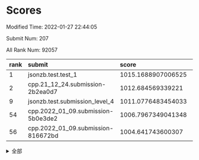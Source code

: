 # Scores

Modified Time: 2022-01-27 22:44:05

Submit Num: 207

All Rank Num: 92057

| rank |               submit               |       score        |       sigma        | pk_num |
| :--- | :--------------------------------- | :----------------- | :----------------- | :----- |
| 1    | jsonzb.test.test_1                 | 1015.1688907006525 | 0.847980620794469  | 1777   |
| 2    | cpp.21_12_24.submission-2b2ea0d7   | 1012.684569339221  | 0.7761025526401133 | 1784   |
| 9    | jsonzb.test.submission_level_4     | 1011.0776483454033 | 0.7729574049641837 | 1776   |
| 54   | cpp.2022_01_09.submission-5b0e3de2 | 1006.7967349041348 | 0.7256839876502436 | 1783   |
| 56   | cpp.2022_01_09.submission-816672bd | 1004.641743600307  | 0.7164897471390699 | 1776   |


<details>
<summary>全部</summary>

| rank |                 submit                 |       score        |       sigma        | pk_num |
| :--- | :------------------------------------- | :----------------- | :----------------- | :----- |
| 1    | jsonzb.test.test_1                     | 1015.1688907006525 | 0.847980620794469  | 1777   |
| 2    | cpp.21_12_24.submission-2b2ea0d7       | 1012.684569339221  | 0.7761025526401133 | 1784   |
| 3    | gobigger.level_3.submission_level_3_31 | 1012.1153641971381 | 0.8163768096232542 | 1778   |
| 4    | gobigger.level_3.submission_level_3_5  | 1011.7095715667738 | 0.8029263434568419 | 1776   |
| 5    | gobigger.level_3.submission_level_3_16 | 1011.5782018161917 | 0.7922458655104206 | 1777   |
| 6    | gobigger.level_3.submission_level_3_38 | 1011.5676291490156 | 0.7755095791492294 | 1782   |
| 7    | gobigger.level_3.submission_level_3_9  | 1011.3889354375849 | 0.7955022999389454 | 1776   |
| 8    | gobigger.level_3.submission_level_3_3  | 1011.2026104894419 | 0.7469427082273183 | 1784   |
| 9    | jsonzb.test.submission_level_4         | 1011.0776483454033 | 0.7729574049641837 | 1776   |
| 10   | gobigger.level_3.submission_level_3_26 | 1010.8661292198684 | 0.7655555895181805 | 1777   |
| 11   | gobigger.level_3.submission_level_3_15 | 1010.7838638769495 | 0.761131315316227  | 1785   |
| 12   | gobigger.level_3.submission_level_3_30 | 1010.6119715776067 | 0.7762833620742567 | 1777   |
| 13   | gobigger.level_3.submission_level_3_29 | 1010.4432162229049 | 0.7670489066224547 | 1775   |
| 14   | gobigger.level_3.submission_level_3_14 | 1010.4042803618484 | 0.7711263833310348 | 1781   |
| 15   | gobigger.level_3.submission_level_3_12 | 1010.3866368938861 | 0.7550408820784887 | 1779   |
| 16   | gobigger.level_3.submission_level_3_34 | 1010.3692420264737 | 0.7527430942196628 | 1777   |
| 17   | gobigger.level_3.submission_level_3_8  | 1010.3536480106393 | 0.7847494868665242 | 1780   |
| 18   | gobigger.level_3.submission_level_3_37 | 1010.2869437752705 | 0.765862780069805  | 1781   |
| 19   | gobigger.level_3.submission_level_3_20 | 1010.2864749153568 | 0.7473158195520043 | 1780   |
| 20   | gobigger.level_3.submission_level_3_39 | 1010.2858851981229 | 0.7364765549705871 | 1781   |
| 21   | gobigger.level_3.submission_level_3_2  | 1010.2017774695476 | 0.7711015183097728 | 1778   |
| 22   | gobigger.level_3.submission_level_3_23 | 1010.1970369899678 | 0.7604456813552394 | 1780   |
| 23   | gobigger.level_3.submission_level_3_28 | 1010.1848042108371 | 0.7557413684004887 | 1778   |
| 24   | gobigger.level_3.submission_level_3_6  | 1010.1830812439234 | 0.7786330578195008 | 1780   |
| 25   | gobigger.level_3.submission_level_3_44 | 1010.1238940204969 | 0.7469542511744759 | 1774   |
| 26   | gobigger.level_3.submission_level_3_13 | 1010.1208904768134 | 0.7526596078234565 | 1784   |
| 27   | gobigger.level_3.submission_level_3_33 | 1010.1094102052132 | 0.7410820173398632 | 1779   |
| 28   | gobigger.level_3.submission_level_3_35 | 1009.9517408232018 | 0.7396202567107218 | 1780   |
| 29   | gobigger.level_3.submission_level_3_27 | 1009.9352658118111 | 0.770924628479227  | 1780   |
| 30   | gobigger.level_3.submission_level_3_7  | 1009.882290763818  | 0.7662810577930222 | 1782   |
| 31   | gobigger.level_3.submission_level_3_4  | 1009.7585488685198 | 0.7814875152761798 | 1780   |
| 32   | gobigger.level_3.submission_level_3_41 | 1009.7486740707169 | 0.7477635183079155 | 1783   |
| 33   | gobigger.level_3.submission_level_3_17 | 1009.6942492922163 | 0.756037322739226  | 1780   |
| 34   | gobigger.level_3.submission_level_3_1  | 1009.6755361221442 | 0.7449318281335487 | 1779   |
| 35   | gobigger.level_3.submission_level_3_43 | 1009.5976320258521 | 0.7627177929757362 | 1779   |
| 36   | gobigger.level_3.submission_level_3_47 | 1009.5806555078264 | 0.7599850811272215 | 1778   |
| 37   | gobigger.level_3.submission_level_3_32 | 1009.5575397573349 | 0.7577533135191453 | 1783   |
| 38   | gobigger.level_3.submission_level_3_11 | 1009.4407559794175 | 0.7486372120697296 | 1773   |
| 39   | gobigger.level_3.submission_level_3_0  | 1009.3037463429306 | 0.7503599451918954 | 1780   |
| 40   | gobigger.level_3.submission_level_3_36 | 1009.2138736989181 | 0.7675191691019387 | 1780   |
| 41   | gobigger.level_3.submission_level_3_19 | 1009.187749373261  | 0.7599065000376694 | 1781   |
| 42   | gobigger.level_3.submission_level_3_45 | 1009.1046108686736 | 0.7538422345856852 | 1778   |
| 43   | gobigger.level_3.submission_level_3_21 | 1009.0533838139696 | 0.7375533201950136 | 1778   |
| 44   | gobigger.level_3.submission_level_3_24 | 1009.039242082885  | 0.753216791180145  | 1783   |
| 45   | gobigger.level_3.submission_level_3_49 | 1008.9332972463416 | 0.7541146215890709 | 1783   |
| 46   | gobigger.level_3.submission_level_3_46 | 1008.8621014876658 | 0.7560859557690811 | 1777   |
| 47   | gobigger.level_3.submission_level_3_48 | 1008.7904683156884 | 0.7594147530309082 | 1779   |
| 48   | gobigger.level_3.submission_level_3_10 | 1008.750855057824  | 0.7457945854049602 | 1780   |
| 49   | gobigger.level_3.submission_level_3_40 | 1008.7213499838238 | 0.7452041715282689 | 1782   |
| 50   | gobigger.level_3.submission_level_3_42 | 1008.702991341579  | 0.7635747686035244 | 1778   |
| 51   | gobigger.level_3.submission_level_3_22 | 1008.4489912991191 | 0.7342524160566695 | 1776   |
| 52   | gobigger.level_3.submission_level_3_18 | 1008.3547161773968 | 0.7292802873448733 | 1779   |
| 53   | gobigger.level_3.submission_level_3_25 | 1008.2554024073346 | 0.7516390485870353 | 1776   |
| 54   | cpp.2022_01_09.submission-5b0e3de2     | 1006.7967349041348 | 0.7256839876502436 | 1783   |
| 55   | gobigger.level_1.submission_level_1_5  | 1005.3541896465271 | 0.7262483021660153 | 1780   |
| 56   | cpp.2022_01_09.submission-816672bd     | 1004.641743600307  | 0.7164897471390699 | 1776   |
| 57   | gobigger.level_1.submission_level_1_17 | 1004.5547614268215 | 0.7370071703624076 | 1770   |
| 58   | gobigger.level_1.submission_level_1_30 | 1004.4714038479735 | 0.7208060256447992 | 1778   |
| 59   | gobigger.level_1.submission_level_1_21 | 1004.4126363934629 | 0.7247633205888386 | 1782   |
| 60   | gobigger.level_1.submission_level_1_6  | 1004.382516860434  | 0.7000359093378271 | 1776   |
| 61   | gobigger.level_1.submission_level_1_20 | 1004.2638559666793 | 0.7156816932343403 | 1781   |
| 62   | gobigger.level_1.submission_level_1_33 | 1004.1852420298104 | 0.7164077150612055 | 1779   |
| 63   | gobigger.level_1.submission_level_1_32 | 1003.98979228578   | 0.7173458608103984 | 1777   |
| 64   | gobigger.level_1.submission_level_1_15 | 1003.9815318026568 | 0.7077541707044543 | 1784   |
| 65   | gobigger.level_1.submission_level_1_1  | 1003.9363503012148 | 0.7152917424349142 | 1778   |
| 66   | gobigger.level_1.submission_level_1_26 | 1003.8146960968238 | 0.7007789382103965 | 1774   |
| 67   | gobigger.level_1.submission_level_1_23 | 1003.680077187295  | 0.7137939651541072 | 1779   |
| 68   | gobigger.level_1.submission_level_1_11 | 1003.677014852189  | 0.7094548305510548 | 1780   |
| 69   | gobigger.level_1.submission_level_1_28 | 1003.5715309318725 | 0.7065670253726226 | 1777   |
| 70   | gobigger.level_1.submission_level_1_16 | 1003.5709925464738 | 0.7192071466207157 | 1783   |
| 71   | gobigger.level_1.submission_level_1_4  | 1003.5666486968354 | 0.7108840367519033 | 1776   |
| 72   | gobigger.level_1.submission_level_1_40 | 1003.474716294859  | 0.7146504308849443 | 1777   |
| 73   | gobigger.level_1.submission_level_1_42 | 1003.4609660836428 | 0.7311559362430092 | 1784   |
| 74   | gobigger.level_1.submission_level_1_36 | 1003.4326278243105 | 0.7029802752926572 | 1780   |
| 75   | gobigger.level_1.submission_level_1_43 | 1003.3443040451527 | 0.7024565305507936 | 1780   |
| 76   | gobigger.level_1.submission_level_1_25 | 1003.3175819668833 | 0.715191897999972  | 1779   |
| 77   | gobigger.level_1.submission_level_1_39 | 1003.3022391642313 | 0.7186402459278872 | 1780   |
| 78   | gobigger.level_1.submission_level_1_49 | 1003.2647718914684 | 0.719187152076664  | 1778   |
| 79   | gobigger.level_1.submission_level_1_2  | 1003.2389426710462 | 0.7059946880194471 | 1780   |
| 80   | gobigger.level_1.submission_level_1_34 | 1003.2220537627794 | 0.7139812944038836 | 1785   |
| 81   | gobigger.level_1.submission_level_1_41 | 1003.2202373391241 | 0.7044983641139715 | 1772   |
| 82   | gobigger.level_1.submission_level_1_44 | 1003.2092839564308 | 0.7189038021196388 | 1777   |
| 83   | gobigger.level_1.submission_level_1_31 | 1003.1691892350499 | 0.7256350672811964 | 1779   |
| 84   | gobigger.level_1.submission_level_1_27 | 1003.079228571186  | 0.7211203632367903 | 1778   |
| 85   | gobigger.level_1.submission_level_1_19 | 1002.987312958533  | 0.713910597429927  | 1782   |
| 86   | gobigger.level_1.submission_level_1_45 | 1002.9596403955369 | 0.7073837708387498 | 1781   |
| 87   | gobigger.level_1.submission_level_1_18 | 1002.8629908009123 | 0.7154932372702576 | 1781   |
| 88   | gobigger.level_1.submission_level_1_13 | 1002.8549299229372 | 0.7216924208426158 | 1777   |
| 89   | gobigger.level_1.submission_level_1_12 | 1002.8479881840856 | 0.7128284214444198 | 1782   |
| 90   | gobigger.level_1.submission_level_1_38 | 1002.7806557134253 | 0.72347015215151   | 1775   |
| 91   | gobigger.level_1.submission_level_1_22 | 1002.7556776617723 | 0.7223603127955118 | 1779   |
| 92   | gobigger.level_1.submission_level_1_46 | 1002.730594458505  | 0.7151075577177283 | 1777   |
| 93   | gobigger.level_1.submission_level_1_37 | 1002.5691117071681 | 0.7249157698570695 | 1782   |
| 94   | gobigger.level_1.submission_level_1_3  | 1002.4782643965739 | 0.7212661870327431 | 1780   |
| 95   | gobigger.level_1.submission_level_1_7  | 1002.4646164731989 | 0.7095192565111755 | 1778   |
| 96   | gobigger.level_1.submission_level_1_0  | 1002.4312617817612 | 0.7079662421401914 | 1775   |
| 97   | gobigger.level_1.submission_level_1_8  | 1002.4103431337281 | 0.7184970558350806 | 1781   |
| 98   | gobigger.level_1.submission_level_1_14 | 1002.3427922182701 | 0.7046472856858474 | 1779   |
| 99   | gobigger.level_1.submission_level_1_29 | 1002.2944881936644 | 0.7097759723688848 | 1781   |
| 100  | gobigger.level_1.submission_level_1_48 | 1002.2905089895692 | 0.722858582861313  | 1775   |
| 101  | gobigger.level_1.submission_level_1_24 | 1002.1919326234474 | 0.7095468939014933 | 1774   |
| 102  | gobigger.level_1.submission_level_1_10 | 1001.9349878583683 | 0.71912125771069   | 1781   |
| 103  | gobigger.level_1.submission_level_1_9  | 1001.9285799237755 | 0.7095027903048099 | 1779   |
| 104  | gobigger.level_1.submission_level_1_47 | 1001.7022781142118 | 0.7082331505921788 | 1779   |
| 105  | gobigger.level_1.submission_level_1_35 | 1001.4794943605149 | 0.7124796502809235 | 1780   |
| 106  | gobigger.random.submission_random_39   | 997.6830903010716  | 0.708220211656951  | 1781   |
| 107  | gobigger.random.submission_random_47   | 997.5509593581396  | 0.7216301684963791 | 1776   |
| 108  | gobigger.random.submission_random_48   | 997.4520764721976  | 0.7025032243555861 | 1775   |
| 109  | gobigger.random.submission_random_11   | 997.4073935544673  | 0.7048824062401488 | 1775   |
| 110  | gobigger.random.submission_random_46   | 997.1202292204234  | 0.7085911978045961 | 1779   |
| 111  | gobigger.random.submission_random_33   | 997.0319459154725  | 0.7201869902590368 | 1777   |
| 112  | gobigger.random.submission_random_35   | 996.8637733612263  | 0.7156950484647986 | 1776   |
| 113  | gobigger.random.submission_random_37   | 996.7356814344461  | 0.7109831779905925 | 1782   |
| 114  | gobigger.random.submission_random_1    | 996.7141154621952  | 0.70607325957565   | 1777   |
| 115  | gobigger.random.submission_random_13   | 996.7100312723945  | 0.6993838841737151 | 1779   |
| 116  | gobigger.random.submission_random_6    | 996.6673543065968  | 0.7337644155738219 | 1776   |
| 117  | gobigger.random.submission_random_26   | 996.6446011822816  | 0.7022822829422956 | 1781   |
| 118  | gobigger.random.submission_random_7    | 996.6010427661806  | 0.7205520751554164 | 1779   |
| 119  | gobigger.random.submission_random_9    | 996.5977673376065  | 0.7069322368963431 | 1778   |
| 120  | gobigger.random.submission_random_38   | 996.5375711376322  | 0.714954258704389  | 1776   |
| 121  | gobigger.random.submission_random_23   | 996.5118900547733  | 0.7064984453161206 | 1776   |
| 122  | gobigger.random.submission_random_14   | 996.4636497326688  | 0.7110985577124064 | 1774   |
| 123  | gobigger.random.submission_random_45   | 996.4466309982181  | 0.7170363184818409 | 1780   |
| 124  | gobigger.random.submission_random_44   | 996.1689981859612  | 0.7164467854838917 | 1778   |
| 125  | gobigger.random.submission_random_28   | 996.1122790757397  | 0.7093545331443573 | 1774   |
| 126  | gobigger.random.submission_random_5    | 996.0981246951562  | 0.7154408537662128 | 1781   |
| 127  | gobigger.random.submission_random_12   | 995.9968098518034  | 0.7086223025499592 | 1780   |
| 128  | gobigger.random.submission_random_18   | 995.9069560502347  | 0.713270409753619  | 1782   |
| 129  | gobigger.random.submission_random_19   | 995.8722447896907  | 0.6974547976531537 | 1782   |
| 130  | gobigger.random.submission_random_29   | 995.8049073958506  | 0.7243069187199366 | 1780   |
| 131  | gobigger.random.submission_random_2    | 995.7338965840979  | 0.7013676151189187 | 1779   |
| 132  | gobigger.random.submission_random_34   | 995.723943282292   | 0.7152547509664864 | 1773   |
| 133  | gobigger.random.submission_random_21   | 995.7196896413537  | 0.7171881682888558 | 1783   |
| 134  | gobigger.random.submission_random_16   | 995.7186426800893  | 0.7183042804245421 | 1781   |
| 135  | gobigger.random.submission_random_24   | 995.6344356453263  | 0.7014768493746028 | 1782   |
| 136  | gobigger.random.submission_random_25   | 995.6229606443632  | 0.712626490383571  | 1782   |
| 137  | gobigger.random.submission_random_27   | 995.6217573845577  | 0.7124202007657167 | 1780   |
| 138  | gobigger.random.submission_random_32   | 995.6206665800044  | 0.7150388972704748 | 1774   |
| 139  | gobigger.random.submission_random_22   | 995.593848765541   | 0.7076879842099296 | 1784   |
| 140  | gobigger.random.submission_random_41   | 995.5330440330217  | 0.6994933564315982 | 1778   |
| 141  | gobigger.random.submission_random_31   | 995.5118491013366  | 0.7271262144040966 | 1783   |
| 142  | gobigger.random.submission_random_4    | 995.4165993695751  | 0.711197871021951  | 1778   |
| 143  | gobigger.random.submission_random_8    | 995.3707155523205  | 0.7204005608560009 | 1780   |
| 144  | gobigger.random.submission_random_40   | 995.3671152565154  | 0.7029876873812773 | 1773   |
| 145  | gobigger.random.submission_random_0    | 995.3096141826519  | 0.7225258730405695 | 1773   |
| 146  | gobigger.random.submission_random_30   | 995.1967512149317  | 0.7019511948198576 | 1779   |
| 147  | gobigger.random.submission_random_17   | 995.0558284111013  | 0.7222414627288469 | 1782   |
| 148  | gobigger.random.submission_random_15   | 995.0454870214862  | 0.6993209132042216 | 1779   |
| 149  | gobigger.random.submission_random_3    | 994.9719112050075  | 0.7227623991868515 | 1783   |
| 150  | gobigger.random.submission_random_43   | 994.936188154185   | 0.706837555382088  | 1778   |
| 151  | gobigger.random.submission_random_49   | 994.8487802072476  | 0.7142408225183559 | 1780   |
| 152  | gobigger.random.submission_random_20   | 994.5160853142471  | 0.7108174761772759 | 1775   |
| 153  | gobigger.random.submission_random_10   | 994.3400650472347  | 0.7354881852431586 | 1780   |
| 154  | gobigger.random.submission_random_36   | 994.2768390316893  | 0.7184868275107936 | 1776   |
| 155  | gobigger.random.submission_random_42   | 994.1051029351094  | 0.7140202494209223 | 1783   |
| 156  | gobigger.level_2.submission_level_2_26 | 994.0764496452957  | 0.7645677913538297 | 1780   |
| 157  | gobigger.level_2.submission_level_2_24 | 993.2971106179867  | 0.7209278318566966 | 1779   |
| 158  | gobigger.level_2.submission_level_2_28 | 993.2242487797797  | 0.7301071276659412 | 1783   |
| 159  | gobigger.level_2.submission_level_2_25 | 993.2078553320201  | 0.7314458304575132 | 1779   |
| 160  | gobigger.level_2.submission_level_2_32 | 993.1570878497229  | 0.735701163454027  | 1776   |
| 161  | gobigger.level_2.submission_level_2_14 | 993.1117207591035  | 0.7370957974220171 | 1782   |
| 162  | gobigger.level_2.submission_level_2_5  | 992.9373365248641  | 0.7431378427388066 | 1780   |
| 163  | gobigger.level_2.submission_level_2_9  | 992.9272621324933  | 0.7319255076791167 | 1778   |
| 164  | gobigger.level_2.submission_level_2_22 | 992.9190734439594  | 0.7392992409651598 | 1777   |
| 165  | gobigger.level_2.submission_level_2_23 | 992.879112053347   | 0.7449616453102189 | 1779   |
| 166  | gobigger.level_2.submission_level_2_36 | 992.7819297495562  | 0.7349900456040175 | 1780   |
| 167  | gobigger.level_2.submission_level_2_48 | 992.7780192705651  | 0.7432537808936779 | 1778   |
| 168  | gobigger.level_2.submission_level_2_18 | 992.6950915592687  | 0.7371272920504286 | 1778   |
| 169  | gobigger.level_2.submission_level_2_7  | 992.6381756037537  | 0.7502099362042574 | 1781   |
| 170  | gobigger.level_2.submission_level_2_17 | 992.6353736661436  | 0.7473867243657478 | 1779   |
| 171  | gobigger.level_2.submission_level_2_27 | 992.6240270653332  | 0.7501879612947835 | 1784   |
| 172  | gobigger.level_2.submission_level_2_42 | 992.4927368652666  | 0.733101992883145  | 1780   |
| 173  | gobigger.level_2.submission_level_2_29 | 992.2723376754507  | 0.7349674302502222 | 1775   |
| 174  | gobigger.level_2.submission_level_2_0  | 992.2697033886924  | 0.7464260787366835 | 1778   |
| 175  | gobigger.level_2.submission_level_2_41 | 992.2608241366547  | 0.7469437675265373 | 1780   |
| 176  | gobigger.level_2.submission_level_2_11 | 992.2191682385632  | 0.7473737077553761 | 1778   |
| 177  | gobigger.level_2.submission_level_2_46 | 992.2178346134975  | 0.7477140346183084 | 1780   |
| 178  | gobigger.level_2.submission_level_2_8  | 992.1210208921383  | 0.736658789128504  | 1782   |
| 179  | gobigger.level_2.submission_level_2_12 | 992.0558750118333  | 0.7399677629063758 | 1775   |
| 180  | gobigger.level_2.submission_level_2_10 | 992.0338773572937  | 0.7384872329933492 | 1779   |
| 181  | gobigger.level_2.submission_level_2_3  | 992.0134403646153  | 0.7275295343805911 | 1774   |
| 182  | gobigger.level_2.submission_level_2_37 | 991.9662004640659  | 0.7482889121412514 | 1779   |
| 183  | gobigger.level_2.submission_level_2_30 | 991.9608920496466  | 0.7550466195254817 | 1786   |
| 184  | gobigger.level_2.submission_level_2_47 | 991.9387698895094  | 0.7599280260307361 | 1781   |
| 185  | gobigger.level_2.submission_level_2_16 | 991.8216478223605  | 0.7534360411350433 | 1777   |
| 186  | gobigger.level_2.submission_level_2_31 | 991.7659437402011  | 0.7200856804711093 | 1775   |
| 187  | gobigger.level_2.submission_level_2_19 | 991.6417660729372  | 0.7477955027909657 | 1777   |
| 188  | gobigger.level_2.submission_level_2_38 | 991.606618996183   | 0.7518465252058603 | 1775   |
| 189  | gobigger.level_2.submission_level_2_45 | 991.5496893065693  | 0.7669428002524944 | 1784   |
| 190  | gobigger.level_2.submission_level_2_1  | 991.5439693208451  | 0.7553751035885187 | 1777   |
| 191  | gobigger.level_2.submission_level_2_6  | 991.4599381142599  | 0.7413115671578285 | 1784   |
| 192  | gobigger.level_2.submission_level_2_35 | 991.4590996176659  | 0.7840433509296291 | 1781   |
| 193  | gobigger.level_2.submission_level_2_4  | 991.4508722100014  | 0.7642835361276084 | 1780   |
| 194  | gobigger.level_2.submission_level_2_40 | 991.2948220883223  | 0.7801923687519468 | 1778   |
| 195  | gobigger.level_2.submission_level_2_13 | 991.2710862793133  | 0.7438810380370636 | 1781   |
| 196  | gobigger.level_2.submission_level_2_49 | 991.266053099362   | 0.7392989746805234 | 1778   |
| 197  | gobigger.level_2.submission_level_2_44 | 991.2506104712378  | 0.7552023737143806 | 1777   |
| 198  | gobigger.level_2.submission_level_2_2  | 991.1970051341815  | 0.7488712243475887 | 1775   |
| 199  | gobigger.level_2.submission_level_2_33 | 990.9882840291305  | 0.7390205647324954 | 1774   |
| 200  | gobigger.level_2.submission_level_2_39 | 990.966808032476   | 0.7547137476762288 | 1776   |
| 201  | gobigger.level_2.submission_level_2_43 | 990.8429505411951  | 0.7638560426440122 | 1778   |
| 202  | gobigger.level_2.submission_level_2_34 | 990.8288309885038  | 0.7545688047468889 | 1781   |
| 203  | gobigger.level_2.submission_level_2_21 | 990.8271909151232  | 0.7738864054879493 | 1776   |
| 204  | gobigger.level_2.submission_level_2_15 | 989.9858203841359  | 0.788174410056925  | 1776   |
| 205  | gobigger.level_2.submission_level_2_20 | 988.9180116764221  | 0.7832329792253496 | 1780   |
| 206  | gobigger.none.submission_none_1        | 978.3512866541058  | 1.2100287187094905 | 1778   |
| 207  | gobigger.none.submission_none_0        | 975.6831981533456  | 1.4004191516787132 | 1778   |

</details>